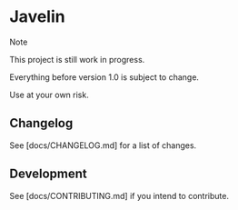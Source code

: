 # Javelin

> [!NOTE]
> This project is still work in progress.
>
> Everything before version 1.0 is subject to change.
>
> Use at your own risk.



## Changelog

See [docs/CHANGELOG.md] for a list of changes.


## Development

See [docs/CONTRIBUTING.md] if you intend to contribute.
